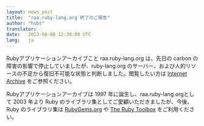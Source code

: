 ```yaml
---
layout: news_post
title:  "raa.ruby-lang.org 終了のご報告"
author: "hsbt"
translator:
date:   2013-08-08 12:30:00 UTC
lang:   ja
---
```


Rubyアプリケーションアーカイブこと raa.ruby-lang.org は、先日の carbon の障害の影響で停止していましたが、ruby-lang.org のサーバー、および人的リソースの不足から復旧不可能な状態と判断しました。閲覧したい方は [Internet Archive][1] をご参照ください。

Rubyアプリケーションアーカイブは 1997 年に誕生し、raa.ruby-lang.orgとして 2003 年より Ruby のライブラリ集としてご愛顧いただきましたが、今後、Ruby のライブラリ集は [RubyGems.org][2] や [The Ruby Toolbox][3] をご利用ください。



[1]: http://web.archive.org/web/*/http://raa.ruby-lang.org/
[2]: https://rubygems.org/
[3]: https://www.ruby-toolbox.com/
